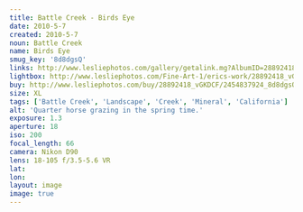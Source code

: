 ```yaml
---
title: Battle Creek - Birds Eye
date: 2010-5-7
created: 2010-5-7
noun: Battle Creek
name: Birds Eye
smug_key: '8d8dgsQ'
links: http://www.lesliephotos.com/gallery/getalink.mg?AlbumID=28892418&AlbumKey=vGKDCF&ImageID=2454837924&ImageKey=8d8dgsQ&how=forum&Page=1
lightbox: http://www.lesliephotos.com/Fine-Art-1/erics-work/28892418_vGKDCF#!i=2454837924&k=8d8dgsQ&lb=1&s=A
buy: http://www.lesliephotos.com/buy/28892418_vGKDCF/2454837924_8d8dgsQ/
size: XL
tags: ['Battle Creek', 'Landscape', 'Creek', 'Mineral', 'California']
alt: 'Quarter horse grazing in the spring time.'
exposure: 1.3
aperture: 18
iso: 200
focal_length: 66
camera: Nikon D90
lens: 18-105 f/3.5-5.6 VR
lat: 
lon: 
layout: image
image: true
---
```

